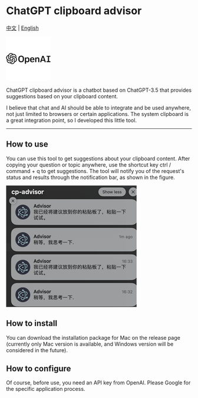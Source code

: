 
# ChatGPT clipboard advisor

[中文](./README-ZH.MD) | [English](./README.md)

<img src="./assets/open-ai-logo.png" style="max-height:120px;" />

ChatGPT clipboard advisor is a chatbot based on ChatGPT-3.5 that provides suggestions based on your clipboard content. 

I believe that chat and AI should be able to integrate and be used anywhere, not just limited to browsers or certain applications. 
The system clipboard is a great integration point, so I developed this little tool.

---

## How to use
You can use this tool to get suggestions about your clipboard content. 
After copying your question or topic anywhere, use the shortcut key ctrl / command + q to get suggestions. 
The tool will notify you of the request's status and results through the notification bar, as shown in the figure.

![process-status-img](./assets/process-status.png)

## How to install
You can download the installation package for Mac on the release page (currently only Mac version is available, and Windows version will be considered in the future).

## How to configure
Of course, before use, you need an API key from OpenAI. Please Google for the specific application process.